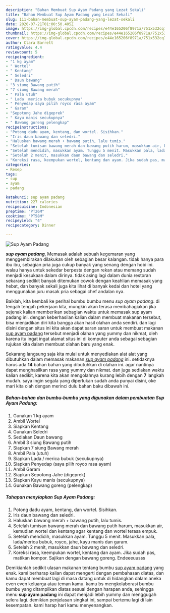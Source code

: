 ```yaml
---
description: "Bahan Membuat Sup Ayam Padang yang Lezat Sekali"
title: "Bahan Membuat Sup Ayam Padang yang Lezat Sekali"
slug: 111-bahan-membuat-sup-ayam-padang-yang-lezat-sekali
date: 2020-07-21T01:00:50.405Z
image: https://img-global.cpcdn.com/recipes/e44e165206f8971a/751x532cq70/sup-ayam-padang-foto-resep-utama.jpg
thumbnail: https://img-global.cpcdn.com/recipes/e44e165206f8971a/751x532cq70/sup-ayam-padang-foto-resep-utama.jpg
cover: https://img-global.cpcdn.com/recipes/e44e165206f8971a/751x532cq70/sup-ayam-padang-foto-resep-utama.jpg
author: Clara Barrett
ratingvalue: 4.4
reviewcount: 5
recipeingredient:
- "1 kg ayam"
- " Wortel"
- " Kentang"
- " Seledri"
- " Daun bawang"
- "3 siung Bawang putih"
- "7 siung Bawang merah"
- " Pala utuh"
- " Lada  merica bubuk secukupnya"
- " Penyedap saya pilih royco rasa ayam"
- " Garam"
- "Sepotong Jahe digeprek"
- " Kayu manis secukupnya"
- " Bawang goreng pelengkap"
recipeinstructions:
- "Potong dadu ayam, kentang, dan wortel. Sisihkan."
- "Iris daun bawang dan seledri."
- "Haluskan bawang merah + bawang putih, lalu tumis."
- "Setelah tumisan bawang merah dan bawang putih harum, masukkan air, kemudian wortel dan kentang agar kentang dan wortel terasa empuk."
- "Setelah mendidih, masukkan ayam. Tunggu 5 menit. Masukkan pala, lada/merica bubuk, royco, jahe, kayu manis dan garam."
- "Setelah 2 menit, masukkan daun bawang dan seledri."
- "Koreksi rasa, keempukan wortel, kentang dan ayam. Jika sudah pas, matikan kompor. Sajikan dengan bawang goreng. Endeeeuusss"
categories:
- Resep
tags:
- sup
- ayam
- padang

katakunci: sup ayam padang 
nutrition: 227 calories
recipecuisine: Indonesian
preptime: "PT26M"
cooktime: "PT58M"
recipeyield: "4"
recipecategory: Dinner

---
```



![Sup Ayam Padang](https://img-global.cpcdn.com/recipes/e44e165206f8971a/751x532cq70/sup-ayam-padang-foto-resep-utama.jpg)

<b><i>sup ayam padang</i></b>, Memasak adalah sebuah kegemaran yang menggembirakan dilakukan oleh sebagian besar kalangan. tidak hanya para ibu ibu, sebagian pria juga cukup banyak yang senang dengan hobi ini. walau hanya untuk sekedar berpesta dengan rekan atau memang sudah menjadi kesukaan dalam dirinya. tidak asing lagi dalam dunia restoran sekarang sedikit banyak ditemukan cowok dengan keahlian memasak yang hebat, dan banyak sekali juga kita lihat di banyak kedai dan hotel yang menggunakan juru masak pria sebagai chef andalan nya.

Baiklah, kita kembali ke perihal bumbu bumbu menu <i>sup ayam padang</i>. di tengah tengah pekerjaan kita, mungkin akan terasa membahagiakan jika sejenak kalian memberikan sebagian waktu untuk memasak sup ayam padang ini. dengan keberhasilan kalian dalam membuat makanan tersebut, bisa menjadikan diri kita bangga akan hasil olahan anda sendiri. dan lagi disini dengan situs ini kita akan dapat saran saran untuk membuat makanan <u>sup ayam padang</u> tersebut menjadi olahan yang yummy dan nikmat, oleh karena itu ingat ingat alamat situs ini di komputer anda sebagai sebagian rujukan kita dalam membuat olahan baru yang enak.




Sekarang langsung saja kita mulai untuk menyediakan alat alat yang dibutuhkan dalam memasak makanan <u><i>sup ayam padang</i></u> ini. setidaknya harus ada <b>14</b> bahan bahan yang dibutuhkan di olahan ini. agar nantinya dapat menghasilkan rasa yang yummy dan nikmat. dan juga sediakan waktu kalian sedikit, karena kita akan mengolahnya kurang lebih dengan <b>7</b> langkah mudah. saya ingin segala yang diperlukan sudah anda punyai disini, oke mari kita olah dengan merinci dulu bahan baku dibawah ini.

<!--inarticleads1-->

##### Bahan-bahan dan bumbu-bumbu yang digunakan dalam pembuatan Sup Ayam Padang:

1. Gunakan 1 kg ayam
1. Ambil  Wortel
1. Siapkan  Kentang
1. Gunakan  Seledri
1. Sediakan  Daun bawang
1. Ambil 3 siung Bawang putih
1. Siapkan 7 siung Bawang merah
1. Ambil  Pala (utuh)
1. Siapkan  Lada / merica bubuk (secukupnya)
1. Siapkan  Penyedap (saya pilih royco rasa ayam)
1. Ambil  Garam
1. Siapkan Sepotong Jahe (digeprek)
1. Siapkan  Kayu manis (secukupnya)
1. Gunakan  Bawang goreng (pelengkap)




<!--inarticleads2-->

##### Tahapan menyiapkan Sup Ayam Padang:

1. Potong dadu ayam, kentang, dan wortel. Sisihkan.
1. Iris daun bawang dan seledri.
1. Haluskan bawang merah + bawang putih, lalu tumis.
1. Setelah tumisan bawang merah dan bawang putih harum, masukkan air, kemudian wortel dan kentang agar kentang dan wortel terasa empuk.
1. Setelah mendidih, masukkan ayam. Tunggu 5 menit. Masukkan pala, lada/merica bubuk, royco, jahe, kayu manis dan garam.
1. Setelah 2 menit, masukkan daun bawang dan seledri.
1. Koreksi rasa, keempukan wortel, kentang dan ayam. Jika sudah pas, matikan kompor. Sajikan dengan bawang goreng. Endeeeuusss




Demikianlah sedikit ulasan makanan tentang bumbu <u>sup ayam padang</u> yang enak. kami berharap kalian dapat mengerti dengan pembahasan diatas, dan kamu dapat membuat lagi di masa datang untuk di hidangkan dalam aneka even even keluarga atau teman kamu. kamu bs mengkolaborasi bumbu bumbu yang ditampilkan diatas sesuai dengan harapan anda, sehingga menu <b>sup ayam padang</b> ini dapat menjadi lebih yummy dan menggugah selera lagi. demikian penjelasan singkat ini, sampai bertemu lagi di lain kesempatan. kami harap hari kamu menyenangkan.
